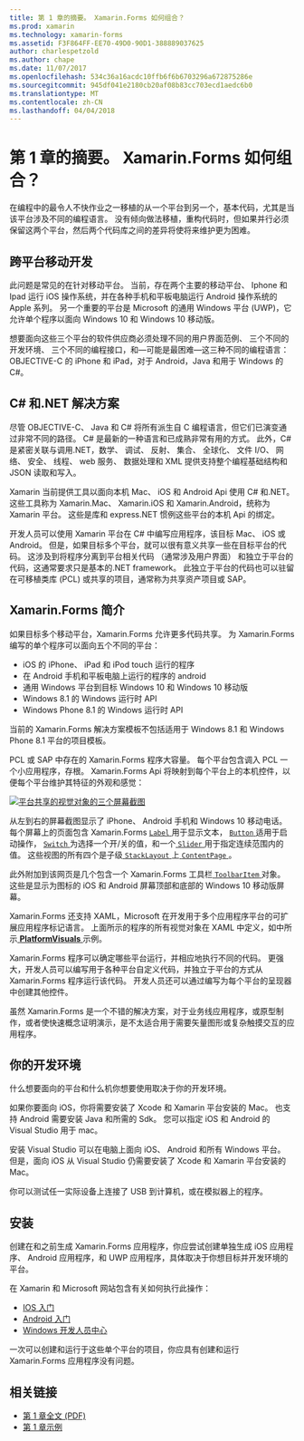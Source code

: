 ```yaml
---
title: 第 1 章的摘要。 Xamarin.Forms 如何组合？
ms.prod: xamarin
ms.technology: xamarin-forms
ms.assetid: F3F864FF-EE70-49D0-90D1-388889037625
author: charlespetzold
ms.author: chape
ms.date: 11/07/2017
ms.openlocfilehash: 534c36a16acdc10ffb6f6b6703296a672875286e
ms.sourcegitcommit: 945df041e2180cb20af08b83cc703ecd1aedc6b0
ms.translationtype: MT
ms.contentlocale: zh-CN
ms.lasthandoff: 04/04/2018
---
```

# <a name="summary-of-chapter-1-how-does-xamarinforms-fit-in"></a>第 1 章的摘要。 Xamarin.Forms 如何组合？

在编程中的最令人不快作业之一移植的从一个平台到另一个，基本代码，尤其是当该平台涉及不同的编程语言。 没有倾向做法移植，重构代码时，但如果并行必须保留这两个平台，然后两个代码库之间的差异将使将来维护更为困难。

## <a name="cross-platform-mobile-development"></a>跨平台移动开发

此问题是常见的在针对移动平台。 当前，存在两个主要的移动平台、 Iphone 和 Ipad 运行 iOS 操作系统，并在各种手机和平板电脑运行 Android 操作系统的 Apple 系列。 另一个重要的平台是 Microsoft 的通用 Windows 平台 (UWP)，它允许单个程序以面向 Windows 10 和 Windows 10 移动版。

想要面向这些三个平台的软件供应商必须处理不同的用户界面范例、 三个不同的开发环境、 三个不同的编程接口，和&mdash;可能是最困难&mdash;这三种不同的编程语言： OBJECTIVE-C 的 iPhone 和 iPad，对于 Android，Java 和用于 Windows 的 C#。

## <a name="the-c-and-net-solution"></a>C# 和.NET 解决方案

尽管 OBJECTIVE-C、 Java 和 C# 将所有派生自 C 编程语言，但它们已演变通过非常不同的路径。 C# 是最新的一种语言和已成熟非常有用的方式。 此外，C# 是紧密关联与调用.NET，数学、 调试、 反射、 集合、 全球化、 文件 I/O、 网络、 安全、 线程、 web 服务、 数据处理和 XML 提供支持整个编程基础结构和JSON 读取和写入。

Xamarin 当前提供工具以面向本机 Mac、 iOS 和 Android Api 使用 C# 和.NET。 这些工具称为 Xamarin.Mac、 Xamarin.iOS 和 Xamarin.Android，统称为 Xamarin 平台。 这些是库和 express.NET 惯例这些平台的本机 Api 的绑定。

开发人员可以使用 Xamarin 平台在 C# 中编写应用程序，该目标 Mac、 iOS 或 Android。 但是，如果目标多个平台，就可以很有意义共享一些在目标平台的代码。 这涉及到将程序分离到平台相关代码 （通常涉及用户界面） 和独立于平台的代码，这通常要求只是基本的.NET framework。 此独立于平台的代码也可以驻留在可移植类库 (PCL) 或共享的项目，通常称为共享资产项目或 SAP。

## <a name="introducing-xamarinforms"></a>Xamarin.Forms 简介

如果目标多个移动平台，Xamarin.Forms 允许更多代码共享。 为 Xamarin.Forms 编写的单个程序可以面向五个不同的平台：

- iOS 的 iPhone、 iPad 和 iPod touch 运行的程序
- 在 Android 手机和平板电脑上运行的程序的 android
- 通用 Windows 平台到目标 Windows 10 和 Windows 10 移动版
- Windows 8.1 的 Windows 运行时 API
- Windows Phone 8.1 的 Windows 运行时 API

当前的 Xamarin.Forms 解决方案模板不包括适用于 Windows 8.1 和 Windows Phone 8.1 平台的项目模板。

PCL 或 SAP 中存在的 Xamarin.Forms 程序大容量。 每个平台包含调入 PCL 一个小应用程序，存根。 Xamarin.Forms Api 将映射到每个平台上的本机控件，以便每个平台维护其特征的外观和感觉：

[![平台共享的视觉对象的三个屏幕截图](images/ch01fg03-small.png "每个平台上的 Xamarin.Forms 控件")](images/ch01fg03-large.png#lightbox "Xamarin.Forms 每个平台上的控件")

从左到右的屏幕截图显示了 iPhone、 Android 手机和 Windows 10 移动电话。 每个屏幕上的页面包含 Xamarin.Forms [ `Label` ](https://developer.xamarin.com/api/type/Xamarin.Forms.Label/)用于显示文本， [ `Button` ](https://developer.xamarin.com/api/type/Xamarin.Forms.Button/)适用于启动操作， [ `Switch` ](https://developer.xamarin.com/api/type/Xamarin.Forms.Switch/)为选择一个开/关的值，和一个[ `Slider` ](https://developer.xamarin.com/api/type/Xamarin.Forms.Slider/)用于指定连续范围内的值。 这些视图的所有四个是子级[ `StackLayout` ](https://developer.xamarin.com/api/type/Xamarin.Forms.StackLayout/)上[ `ContentPage` ](https://developer.xamarin.com/api/type/Xamarin.Forms.ContentPage/)。

此外附加到该网页是几个包含一个 Xamarin.Forms 工具栏[ `ToolbarItem` ](https://developer.xamarin.com/api/type/Xamarin.Forms.ToolbarItem/)对象。 这些是显示为图标的 iOS 和 Android 屏幕顶部和底部的 Windows 10 移动版屏幕。

Xamarin.Forms 还支持 XAML，Microsoft 在开发用于多个应用程序平台的可扩展应用程序标记语言。 上面所示的程序的所有视觉对象在 XAML 中定义，如中所示[ **PlatformVisuals** ](https://github.com/xamarin/xamarin-forms-book-samples/tree/master/Chapter01/PlatformVisuals)示例。

Xamarin.Forms 程序可以确定哪些平台运行，并相应地执行不同的代码。 更强大，开发人员可以编写用于各种平台自定义代码，并独立于平台的方式从 Xamarin.Forms 程序运行该代码。 开发人员还可以通过编写为每个平台的呈现器中创建其他控件。

虽然 Xamarin.Forms 是一个不错的解决方案，对于业务线应用程序，或原型制作，或者使快速概念证明演示，是不太适合用于需要矢量图形或复杂触摸交互的应用程序。

## <a name="your-development-environment"></a>你的开发环境

什么想要面向的平台和什么机你想要使用取决于你的开发环境。

如果你要面向 iOS，你将需要安装了 Xcode 和 Xamarin 平台安装的 Mac。 也支持 Android 需要安装 Java 和所需的 Sdk。 您可以指定 iOS 和 Android 的 Visual Studio 用于 mac。

安装 Visual Studio 可以在电脑上面向 iOS、 Android 和所有 Windows 平台。 但是，面向 iOS 从 Visual Studio 仍需要安装了 Xcode 和 Xamarin 平台安装的 Mac。

你可以测试任一实际设备上连接了 USB 到计算机，或在模拟器上的程序。

## <a name="installation"></a>安装

创建在和之前生成 Xamarin.Forms 应用程序，你应尝试创建单独生成 iOS 应用程序、 Android 应用程序，和 UWP 应用程序，具体取决于你想目标并开发环境的平台。

在 Xamarin 和 Microsoft 网站包含有关如何执行此操作：

- [IOS 入门](~/ios/get-started/index.md)
- [Android 入门](~/android/get-started/index.md)
- [Windows 开发人员中心](http://dev.windows.com)

一次可以创建和运行于这些单个平台的项目，你应具有创建和运行 Xamarin.Forms 应用程序没有问题。



## <a name="related-links"></a>相关链接

- [第 1 章全文 (PDF)](https://download.xamarin.com/developer/xamarin-forms-book/XamarinFormsBook-Ch01-Apr2016.pdf)
- [第 1 章示例](https://github.com/xamarin/xamarin-forms-book-samples/tree/master/Chapter01)
